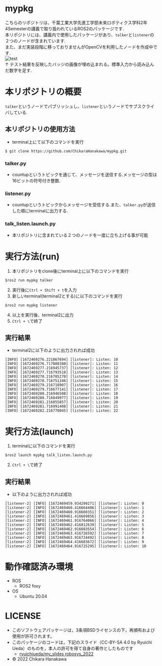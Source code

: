 # mypkg
こちらのリポジトリは、千葉工業大学先進工学部未来ロボティクス学科2年4Semesterの講義で取り扱われているROS2のパッケージです.  
本リポジトリには、講義内で使用したパッケージがあり、`talker`と`listener`の２つのノードが含まれています.  
また、まだ実装段階に移っておりませんがOpenCVを利用したノードを作成中です.  
![test](https://github.com/ChikaraHanakawa/mypkg/actions/workflows/test.yml/badge.svg)  
↑ テスト結果を反映したバッジの画像が埋め込まれる。標準入力から読み込んだ数字を足す.  
# 本リポジトリの概要
`talker`というノードでパブリッシュし、`listener`というノードでサブスクライバしている.  
## 本リポジトリの使用方法
- terminal上にて以下のコマンドを実行  
```
$ git clone https://github.com/ChikaraHanakawa/mypkg.git
```
### talker.py
- countupというトピックを通じて、メッセージを送信する.メッセージの型は16ビットの符号付き整数.  
### listener.py
- countupというトピックからメッセージを受信する.また、`talker.py`が送信した順にterminalに出力する.  
### talk_listen.launch.py
- 本リポジトリに含まれている２つのノードを一度に立ち上げる事が可能
# 実行方法(run)
1. 本リポジトリをclone後にterminal上に以下のコマンドを実行  
```
$ros2 run mypkg talker
```
2. 実行後に`Ctrl + Shift + t`を入力  
3. 新しいterminal(terminal2とする)に以下のコマンドを実行
```
$ros2 run mypkg listener
```
4. 以上を実行後、terminal2に出力  
5. `Ctrl + \`で終了  
## 実行結果
- terminal2に以下のように出力されれば成功  
```
[INFO] [1672469276.221867694] [listener]: Listen: 10
[INFO] [1672469276.717008380] [listener]: Listen: 11
[INFO] [1672469277.216945737] [listener]: Listen: 12
[INFO] [1672469277.716793518] [listener]: Listen: 13
[INFO] [1672469278.216785270] [listener]: Listen: 14
[INFO] [1672469278.716751346] [listener]: Listen: 15
[INFO] [1672469279.216718907] [listener]: Listen: 16
[INFO] [1672469279.716677141] [listener]: Listen: 17
[INFO] [1672469280.216946508] [listener]: Listen: 18
[INFO] [1672469280.716849977] [listener]: Listen: 19
[INFO] [1672469281.216855857] [listener]: Listen: 20
[INFO] [1672469281.716991408] [listener]: Listen: 21
[INFO] [1672469282.216778045] [listener]: Listen: 22
```
# 実行方法(launch)
1. terminalに以下のコマンドを実行  
```
$ros2 launch mypkg talk_listen.launch.py
```
2. `Ctrl + \`で終了  
## 実行結果
- 以下のように出力されれば成功
```
[listener-2] [INFO] [1672469459.934299271] [listener]: Listen: 0
[listener-2] [INFO] [1672469460.416664406] [listener]: Listen: 1
[listener-2] [INFO] [1672469460.916660351] [listener]: Listen: 2
[listener-2] [INFO] [1672469461.416669856] [listener]: Listen: 3
[listener-2] [INFO] [1672469461.916764066] [listener]: Listen: 4
[listener-2] [INFO] [1672469462.416812639] [listener]: Listen: 5
[listener-2] [INFO] [1672469462.916683554] [listener]: Listen: 6
[listener-2] [INFO] [1672469463.416726592] [listener]: Listen: 7
[listener-2] [INFO] [1672469463.916724492] [listener]: Listen: 8
[listener-2] [INFO] [1672469464.416683672] [listener]: Listen: 9
[listener-2] [INFO] [1672469464.916725295] [listener]: Listen: 10
```
# 動作確認済み環境
- ROS
  - ROS2 foxy
- OS
  - Ubuntu 20.04 
# LICENSE
  - このソフトウェアパッケージは，3条項BSDライセンスの下，再頒布および使用が許可されます。
  - このパッケージのコードは，下記のスライド（CC-BY-SA 4.0 by Ryuichi Ueda）のものを，本人の許可を得て自身の著作としたものです
    - [ryuichiueda/my_slides robosys_2022](https://github.com/ryuichiueda/my_slides/tree/master/robosys_2022)
  - © 2022 Chikara Hanakawa
